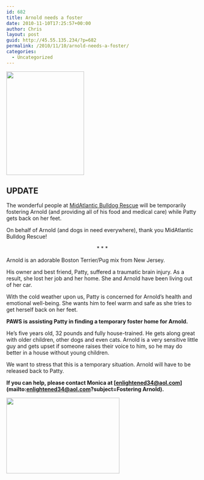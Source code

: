 ```yaml
---
id: 682
title: Arnold needs a foster
date: 2010-11-10T17:25:57+00:00
author: Chris
layout: post
guid: http://45.55.135.234/?p=682
permalink: /2010/11/10/arnold-needs-a-foster/
categories:
  - Uncategorized
---
```

<img src="https://pawsnewengland.com/wp-content/uploads/2010/11/arnold2.jpg" alt="" title="arnold2" width="204" height="272" class="alignleft size-full wp-image-684" />

## UPDATE

The wonderful people at [MidAtlantic Bulldog Rescue](http://www.midatlanticbulldogrescue.com/) will be temporarily fostering Arnold (and providing all of his food and medical care) while Patty gets back on her feet.

On behalf of Arnold (and dogs in need everywhere), thank you MidAtlantic Bulldog Rescue!

<p align="center">
  * * *
</p>

Arnold is an adorable Boston Terrier/Pug mix from New Jersey.

His owner and best friend, Patty, suffered a traumatic brain injury. As a result, she lost her job and her home. She and Arnold have been living out of her car.

With the cold weather upon us, Patty is concerned for Arnold&#8217;s health and emotional well-being. She wants him to feel warm and safe as she tries to get herself back on her feet.

**PAWS is assisting Patty in finding a temporary foster home for Arnold.**

He&#8217;s five years old, 32 pounds and fully house-trained. He gets along great with older children, other dogs and even cats. Arnold is a very sensitive little guy and gets upset if someone raises their voice to him, so he may do better in a house without young children.

We want to stress that this is a temporary situation. Arnold will have to be released back to Patty.

**If you can help, please contact Monica at [enlightened34@aol.com](mailto:enlightened34@aol.com?subject=Fostering Arnold).**

<img src="https://pawsnewengland.com/wp-content/uploads/2010/11/arnold.jpg" alt="" title="arnold" width="297" height="199" class="aligncenter size-full wp-image-683" />